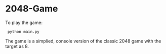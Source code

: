 # 2048-Game

To play the game:

<code> python main.py </code>

The game is a simplied, console version of the classic 2048 game with the target as 8.
